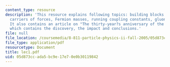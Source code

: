 ```yaml
---
content_type: resource
description: 'This resource explains following topics: building blocks and their interactions,
  carriers of forces, Fermion masses, running coupling constants, gluons: double colors.
  It also contains an article on "The thirty-year?s anniversary of the November Revolution"
  which contains the discovery, the impact and conclusions.'
file: null
file_location: /coursemedia/8-811-particle-physics-ii-fall-2005/05d873ccada5bc9e17e70e0b30119842_lec1.pdf
file_type: application/pdf
resourcetype: Document
title: lec1.pdf
uid: 05d873cc-ada5-bc9e-17e7-0e0b30119842
---
```

